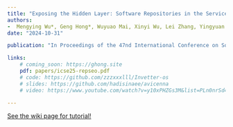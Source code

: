 ```yaml
---
title: "Exposing the Hidden Layer: Software Repositories in the Service of SEO Manipulation"
authors:
-  Mengying Wu*, Geng Hong*, Wuyuao Mai, Xinyi Wu, Lei Zhang, Yingyuan Pu, Huajun Chai, Lingyun Ying, Haixin Duan, and Min Yang
date: "2024-10-31"

publication: "In Proceedings of the 47nd International Conference on Software Engineering (IEEE/ACM ICSE'25, CCF-A)"

links:
    # coming_soon: https://ghong.site
    pdf: papers/icse25-repseo.pdf
    # code: https://github.com/zzzxxxlll/Invetter-os
    # slides: https://github.com/hadisinaee/avicenna
    # video: https://www.youtube.com/watch?v=y10xPHZGs3M&list=PLn0nrSd4xjjbyUeai0oevMrT8_IwnBo4R

---
```



[See the wiki page for tutorial!](https://github.com/hadisinaee/avicenna/wiki)

